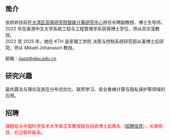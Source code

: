 <h2 class="category">简介</h2>

张娇娇目前在[大湾区高等研究院智能计算研究中心](https://www.gbu.edu.cn/menu/208)担任长聘副教授、博士生导师。  
2022 年在香港中文大学系统工程与工程管理学系获得博士学位，师从苏文藻教授。  
2022 至 2025 年，她在 KTH 皇家理工学院 决策与控制系统研究部从事博士后研究，师从 Mikael Johansson 教授。  

邮箱：jiaoz@gbu.edu.cn
<br>

<h2 class="category">研究兴趣</h2>
最优算法与理论及其在分布式优化、联邦学习、安全鲁棒计算与隐私保护等领域的应用。

<h2 class="category">招聘</h2>
<span style="color:red;">课题组与中国科学技术大学查正军教授联合招收博士后两名（<a href="https://www.sciencehr.net/html/bsh/gx/2025/07/143897.html" target="_blank">招聘信息</a>），长期有效，欢迎邮件联系。<span>
